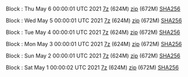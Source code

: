 Block : Thu May  6 00:00:01 UTC 2021 [7z](https://transfer.sh/dkLp9/bootstrap.dat.20210506.7z) (624M) [zip](https://transfer.sh/XAwSX/bootstrap.dat.20210506.zip) (672M) [SHA256](https://transfer.sh/nQury/sha256.txt)

Block : Wed May  5 00:00:01 UTC 2021 [7z]() (624M) [zip](https://transfer.sh/re0Yg/bootstrap.dat.20210505.zip) (672M) [SHA256](https://transfer.sh/fmnXi/sha256.txt)

Block : Tue May  4 00:00:01 UTC 2021 [7z](https://transfer.sh/2JviR/bootstrap.dat.20210504.7z) (624M) [zip](https://transfer.sh/KRz4P/bootstrap.dat.20210504.zip) (672M) [SHA256](https://transfer.sh/7U842/sha256.txt)

Block : Mon May  3 00:00:01 UTC 2021 [7z](https://transfer.sh/3kGxE/bootstrap.dat.20210503.7z) (624M) [zip](https://transfer.sh/10mJVb/bootstrap.dat.20210503.zip) (672M) [SHA256](https://transfer.sh/HHrC7/sha256.txt)

Block : Sun May  2 00:00:01 UTC 2021 [7z](https://transfer.sh/47ldh/bootstrap.dat.20210502.7z) (624M) [zip](https://transfer.sh/13EzM5/bootstrap.dat.20210502.zip) (672M) [SHA256](https://transfer.sh/SyMEv/sha256.txt)

Block : Sat May  1 00:00:02 UTC 2021 [7z](https://transfer.sh/IHkEb/bootstrap.dat.20210501.7z) (624M) [zip](https://transfer.sh/apZPa/bootstrap.dat.20210501.zip) (672M) [SHA256](https://transfer.sh/TNr8V/sha256.txt)
